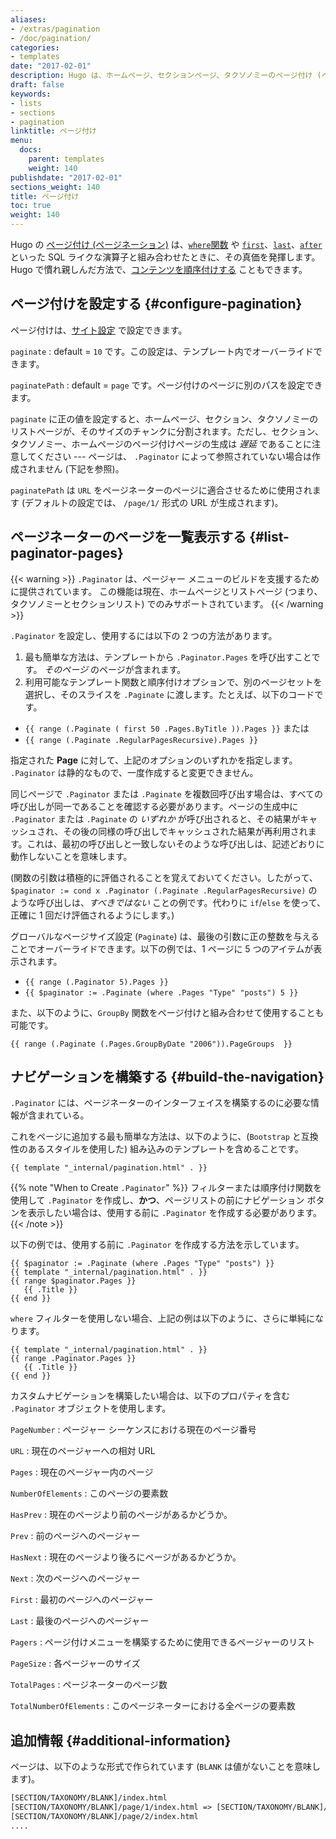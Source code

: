 ```yaml
---
aliases:
- /extras/pagination
- /doc/pagination/
categories:
- templates
date: "2017-02-01"
description: Hugo は、ホームページ、セクションページ、タクソノミーのページ付け (ページネーション) をサポートしています。
draft: false
keywords:
- lists
- sections
- pagination
linktitle: ページ付け
menu:
  docs:
    parent: templates
    weight: 140
publishdate: "2017-02-01"
sections_weight: 140
title: ページ付け
toc: true
weight: 140
---
```


 
Hugo の [ページ付け (ページネーション)](https://developer.mozilla.org/ja/docs/Web/CSS/Layout_cookbook/Pagination) は、[`where`関数][where] や [`first`][]、[`last`][]、[`after`][] といった SQL ライクな演算子と組み合わせたときに、その真価を発揮します。 Hugo で慣れ親しんだ方法で、[コンテンツを順序付けする][lists] こともできます。

## ページ付けを設定する {#configure-pagination}

ページ付けは、[サイト設定][configuration] で設定できます。

`paginate`
: default = `10` です。この設定は、テンプレート内でオーバーライドできます。

`paginatePath`
: default = `page` です。ページ付けのページに別のパスを設定できます。

`paginate` に正の値を設定すると、ホームページ、セクション、タクソノミーのリストページが、そのサイズのチャンクに分割されます。ただし、セクション、タクソノミー、ホームページのページ付けページの生成は *遅延* であることに注意してください --- ページは、 `.Paginator` によって参照されていない場合は作成されません (下記を参照)。

`paginatePath` は `URL` をページネーターのページに適合させるために使用されます (デフォルトの設定では、 `/page/1/` 形式の URL が生成されます)。

## ページネーターのページを一覧表示する {#list-paginator-pages}

{{< warning >}}
`.Paginator` は、ページャー メニューのビルドを支援するために提供されています。 この機能は現在、ホームページとリストページ (つまり、タクソノミーとセクションリスト) でのみサポートされています。
{{< /warning >}}

`.Paginator` を設定し、使用するには以下の 2 つの方法があります。

1. 最も簡単な方法は、テンプレートから `.Paginator.Pages` を呼び出すことです。 *そのページ* のページが含まれます。
2. 利用可能なテンプレート関数と順序付けオプションで、別のページセットを選択し、そのスライスを `.Paginate` に渡します。たとえば、以下のコードです。
  * `{{ range (.Paginate ( first 50 .Pages.ByTitle )).Pages }}` または
  * `{{ range (.Paginate .RegularPagesRecursive).Pages }}`

指定された **Page** に対して、上記のオプションのいずれかを指定します。 `.Paginator` は静的なもので、一度作成すると変更できません。

同じページで `.Paginator` または `.Paginate` を複数回呼び出す場合は、すべての呼び出しが同一であることを確認する必要があります。ページの生成中に `.Paginator` または `.Paginate` の *いずれか* が呼び出されると、その結果がキャッシュされ、その後の同様の呼び出しでキャッシュされた結果が再利用されます。これは、最初の呼び出しと一致しないそのような呼び出しは、記述どおりに動作しないことを意味します。

(関数の引数は積極的に評価されることを覚えておいてください。したがって、`$paginator := cond x .Paginator (.Paginate .RegularPagesRecursive)` のような呼び出しは、*すべきではない* ことの例です。代わりに `if`/`else` を使って、正確に 1 回だけ評価されるようにします。)

グローバルなページサイズ設定 (`Paginate`) は、最後の引数に正の整数を与えることでオーバーライドできます。以下の例では、1 ページに 5 つのアイテムが表示されます。

* `{{ range (.Paginator 5).Pages }}`
* `{{ $paginator := .Paginate (where .Pages "Type" "posts") 5 }}`

また、以下のように、`GroupBy` 関数をページ付けと組み合わせて使用することも可能です。

```go-html-template
{{ range (.Paginate (.Pages.GroupByDate "2006")).PageGroups  }}
```

## ナビゲーションを構築する {#build-the-navigation}

`.Paginator` には、ページネーターのインターフェイスを構築するのに必要な情報が含まれている。

これをページに追加する最も簡単な方法は、以下のように、(`Bootstrap` と互換性のあるスタイルを使用した) 組み込みのテンプレートを含めることです。

```go-html-template
{{ template "_internal/pagination.html" . }}
```

{{% note "When to Create `.Paginator`" %}}
フィルターまたは順序付け関数を使用して `.Paginator` を作成し、**かつ**、ページリストの前にナビゲーション ボタンを表示したい場合は、使用する前に `.Paginator` を作成する必要があります。
{{< /note >}}

以下の例では、使用する前に `.Paginator` を作成する方法を示しています。

```go-html-template
{{ $paginator := .Paginate (where .Pages "Type" "posts") }}
{{ template "_internal/pagination.html" . }}
{{ range $paginator.Pages }}
   {{ .Title }}
{{ end }}
```

`where` フィルターを使用しない場合、上記の例は以下のように、さらに単純になります。

```go-html-template
{{ template "_internal/pagination.html" . }}
{{ range .Paginator.Pages }}
   {{ .Title }}
{{ end }}
```

カスタムナビゲーションを構築したい場合は、以下のプロパティを含む `.Paginator` オブジェクトを使用します。

`PageNumber`
: ページャー シーケンスにおける現在のページ番号

`URL`
: 現在のページャーへの相対 URL

`Pages`
: 現在のページャー内のページ

`NumberOfElements`
: このページの要素数

`HasPrev`
: 現在のページより前のページがあるかどうか。

`Prev`
: 前のページへのページャー

`HasNext`
: 現在のページより後ろにページがあるかどうか。

`Next`
: 次のページへのページャー

`First`
: 最初のページへのページャー

`Last`
: 最後のページへのページャー

`Pagers`
: ページ付けメニューを構築するために使用できるページャーのリスト

`PageSize`
: 各ページャーのサイズ

`TotalPages`
: ページネーターのページ数

`TotalNumberOfElements`
: このページネーターにおける全ページの要素数

## 追加情報 {#additional-information}

ページは、以下のような形式で作られています (`BLANK` は値がないことを意味します)。

```txt
[SECTION/TAXONOMY/BLANK]/index.html
[SECTION/TAXONOMY/BLANK]/page/1/index.html => [SECTION/TAXONOMY/BLANK]/index.html リダイレクトされます
[SECTION/TAXONOMY/BLANK]/page/2/index.html
....
```

[`first`]: /function/first/
[`last`]: /function/last/
[`after`]: /function/after/
[configuration]: /getting-started/configuration/
[lists]: /templates/lists/
[where]: /function/where/
